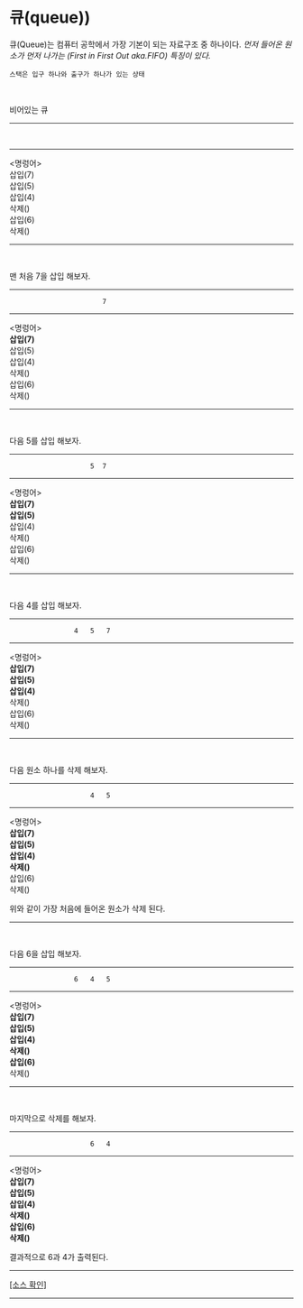 # 큐(queue))

큐(Queue)는 컴퓨터 공학에서 가장 기본이 되는 자료구조 중 하나이다. _먼저 들어온 원소가 먼저 나가는 (First in First Out aka.FIFO) 특징이 있다._

    스택은 입구 하나와 출구가 하나가 있는 상태

</br>

비어있는 큐

---
                            
                            ㅤ
                            
---

<명렁어></br>
삽입(7)</br>
삽입(5)</br>
삽입(4)</br>
삭제()</br>
삽입(6)</br>
삭제()</br>

---
</br>

맨 처음 7을 삽입 해보자.

---
                            
                           7
                            
---

<명렁어></br>
**삽입(7)**</br>
삽입(5)</br>
삽입(4)</br>
삭제()</br>
삽입(6)</br>
삭제()</br>

---
</br>

다음 5를 삽입 해보자.

---
                            
                        5  7
                            
---

<명렁어></br>
**삽입(7)**</br>
**삽입(5)**</br>
삽입(4)</br>
삭제()</br>
삽입(6)</br>
삭제()</br>

---
</br>

다음 4를 삽입 해보자.

---
                            
                    4   5   7
                            
---

<명렁어></br>
**삽입(7)**</br>
**삽입(5)**</br>
**삽입(4)**</br>
삭제()</br>
삽입(6)</br>
삭제()</br>  

---
</br>

다음 원소 하나를 삭제 해보자.

---
                            
                        4   5
                            
---

<명렁어></br>
**삽입(7)**</br>
**삽입(5)**</br>
**삽입(4)**</br>
**삭제()**</br>
삽입(6)</br>
삭제()</br>  

위와 같이 가장 처음에 들어온 원소가 삭제 된다.

---
</br>

다음 6을 삽입 해보자.

---
                            
                    6   4   5
                            
---

<명렁어></br>
**삽입(7)**</br>
**삽입(5)**</br>
**삽입(4)**</br>
**삭제()**</br>
**삽입(6)**</br>
삭제()</br>  

---
</br>  

마지막으로 삭제를 해보자.

---
                            
                        6   4
                            
---

<명렁어></br>
**삽입(7)**</br>
**삽입(5)**</br>
**삽입(4)**</br>
**삭제()**</br>
**삽입(6)**</br>
**삭제()**</br>  

결과적으로 6과 4가 출력된다.

---

[[소스 확인]](https://github.com/flexboni/algorithm_c/blob/master/15강/queue.cpp)

---